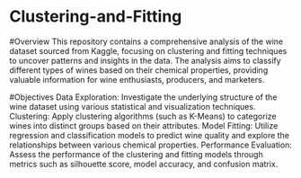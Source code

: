 # Clustering-and-Fitting

#Overview
This repository contains a comprehensive analysis of the wine dataset sourced from Kaggle, focusing on clustering and fitting techniques to uncover patterns and insights in the data. The analysis aims to classify different types of wines based on their chemical properties, providing valuable information for wine enthusiasts, producers, and marketers.

#Objectives
Data Exploration: Investigate the underlying structure of the wine dataset using various statistical and visualization techniques.
Clustering: Apply clustering algorithms (such as K-Means) to categorize wines into distinct groups based on their attributes.
Model Fitting: Utilize regression and classification models to predict wine quality and explore the relationships between various chemical properties.
Performance Evaluation: Assess the performance of the clustering and fitting models through metrics such as silhouette score, model accuracy, and confusion matrix.
